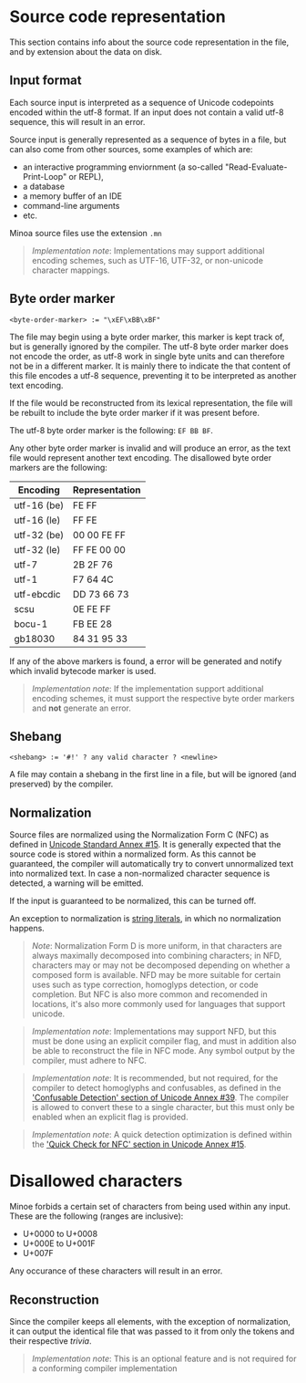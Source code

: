 # Source code representation

This section contains info about the source code representation in the file, and by extension about the data on disk.

## Input format

Each source input is interpreted as a sequence of Unicode codepoints encoded within the utf-8 format.
If an input does not contain a valid utf-8 sequence, this will result in an error.

Source input is generally represented as a sequence of bytes in a file, but can also come from other sources, some examples of which are:
- an interactive programming enviornment (a so-called "Read-Evaluate-Print-Loop" or REPL),
- a database
- a memory buffer of an IDE
- command-line arguments
- etc.

Minoa source files use the extension `.mn`

> _Implementation note_: Implementations may support additional encoding schemes, such as UTF-16, UTF-32, or non-unicode character mappings.

## Byte order marker
```
<byte-order-marker> := "\xEF\xBB\xBF"
```

The file may begin using a byte order marker, this marker is kept track of, but is generally ignored by the compiler.
The utf-8 byte order marker does not encode the order, as utf-8 work in single byte units and can therefore not be in a different marker.
It is mainly there to indicate the that content of this file encodes a utf-8 sequence, preventing it to be interpreted as another text encoding.

If the file would be reconstructed from its lexical representation, the file will be rebuilt to include the byte order marker if it was present before.

The utf-8 byte order marker is the following: `EF BB BF`.

Any other byte order marker is invalid and will produce an error, as the text file would represent another text encoding.
The disallowed byte order markers are the following:

Encoding    | Representation
------------|----------------
utf-16 (be) | FE FF
utf-16 (le) | FF FE
utf-32 (be) | 00 00 FE FF
utf-32 (le) | FF FE 00 00
utf-7       | 2B 2F 76
utf-1       | F7 64 4C
utf-ebcdic  | DD 73 66 73
scsu        | 0E FE FF
bocu-1      | FB EE 28
gb18030     | 84 31 95 33

If any of the above markers is found, a error will be generated and notify which invalid bytecode marker is used.

> _Implementation note_: If the implementation support additional encoding schemes, it must support the respective byte order markers and **not** generate an error.

## Shebang
```
<shebang> := '#!' ? any valid character ? <newline>
```

A file may contain a shebang in the first line in a file, but will be ignored (and preserved) by the compiler.

## Normalization

Source files are normalized using the Normalization Form C (NFC) as defined in [Unicode Standard Annex #15].
It is generally expected that the source code is stored within a normalized form.
As this cannot be guaranteed, the compiler will automatically try to convert unnormalized text into normalized text.
In case a non-normalized character sequence is detected, a warning will be emitted.

If the input is guaranteed to be normalized, this can be turned off.

An exception to normalization is [string literals], in which no normalization happens.

> _Note_: Normalization Form D is more uniform, in that characters are always maximally decomposed into combining characters; in NFD, characters may or may not be decomposed depending on whether a composed form is available. NFD may be more suitable for certain uses such as type correction, homoglyps detection, or code completion. But NFC is also more common and recomended in locations, it's also more commonly used for languages that support unicode.

> _Implementation note_: Implementations may support NFD, but this must be done using an explicit compiler flag, and must in addition also be able to reconstruct the file in NFC mode.
>                        Any symbol output by the compiler, must adhere to NFC.

> _Implementation note_: It is recommended, but not required, for the compiler to detect homoglyphs and confusables, as defined in the ['Confusable Detection' section of Unicode Annex #39].
>                        The compiler is allowed to convert these to a single character, but this must only be enabled when an explicit flag is provided.

> _Implementation note_: A quick detection optimization is defined within the ['Quick Check for NFC' section in Unicode Annex #15].

# Disallowed characters

Minoe forbids a certain set of characters from being used within any input.
These are the following (ranges are inclusive):
- U+0000 to U+0008
- U+000E to U+001F
- U+007F

Any occurance of these characters will result in an error.

## Reconstruction

Since the compiler keeps all elements, with the exception of normalization, it can output the identical file that was passed to it from only the tokens and their respective _trivia_.

> _Implementation note_: This is an optional feature and is not required for a conforming compiler implementation


[Unicode Standard Annex #15]:                          https://www.unicode.org/reports/tr15/tr15-56.html
[string literals]:                                     #64-string-literals-
['Confusable Detection' section of Unicode Annex #39]: https://www.unicode.org/reports/tr39/#Confusable_Detection
['Quick Check for NFC' section in Unicode Annex #15]:  https://unicode.org/reports/tr15/#NFC_QC_Optimization